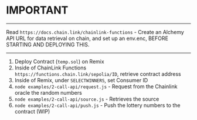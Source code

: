 # IMPORTANT

---

Read `https://docs.chain.link/chainlink-functions` - Create an Alchemy API URL for data retrieval on chain, and set up an env.enc, BEFORE STARTING AND DEPLOYING THIS.

---

1. Deploy Contract (`temp.sol`) on Remix
2. Inside of ChainLink Functions `https://functions.chain.link/sepolia/ID`, retrieve contract address
3. Inside of Remix, under `SELECTWINNERS`, set Consumer ID
4. `node examples/2-call-api/request.js` - Request from the Chainlink oracle the random numbers
5. `node examples/2-call-api/source.js` - Retrieves the source
6. `node examples/2-call-api/push.js` - Push the lottery numbers to the contract (WIP)
